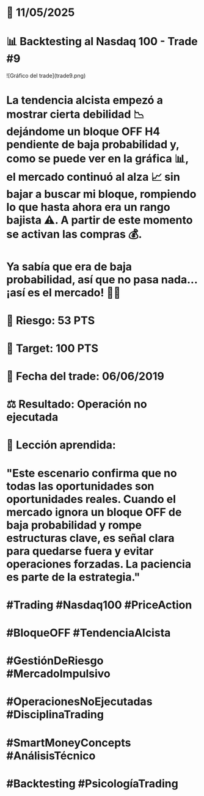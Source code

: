 # 📅 11/05/2025

# 📊 Backtesting al Nasdaq 100 - Trade #9

!\[Gráfico del trade](trade9.png)

# 

# La tendencia alcista empezó a mostrar cierta debilidad 📉 dejándome un bloque OFF H4 pendiente de baja probabilidad y, como se puede ver en la gráfica 📊, el mercado continuó al alza 📈 sin bajar a buscar mi bloque, rompiendo lo que hasta ahora era un rango bajista ⚠️. A partir de este momento se activan las compras 💰.

# 

# Ya sabía que era de baja probabilidad, así que no pasa nada... ¡así es el mercado! 🤷‍♂️

# 

# 🎯 Riesgo: 53 PTS

# 🎯 Target: 100 PTS

# 📅 Fecha del trade: 06/06/2019

# ⚖️ Resultado: Operación no ejecutada

# 

# 📌 Lección aprendida:

# "Este escenario confirma que no todas las oportunidades son oportunidades reales. Cuando el mercado ignora un bloque OFF de baja probabilidad y rompe estructuras clave, es señal clara para quedarse fuera y evitar operaciones forzadas. La paciencia es parte de la estrategia."

# 

# \#Trading #Nasdaq100 #PriceAction

# \#BloqueOFF #TendenciaAlcista

# \#GestiónDeRiesgo #MercadoImpulsivo

# \#OperacionesNoEjecutadas #DisciplinaTrading

# \#SmartMoneyConcepts #AnálisisTécnico

# \#Backtesting #PsicologíaTrading

